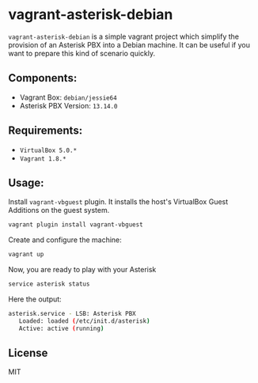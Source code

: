 # vagrant-asterisk-debian

`vagrant-asterisk-debian` is a simple vagrant project which simplify the provision of an Asterisk PBX into a Debian machine. It can be useful if you want to prepare this kind of scenario quickly.

## Components:
* Vagrant Box: `debian/jessie64`
* Asterisk PBX Version: `13.14.0`

## Requirements:
* `VirtualBox 5.0.*`
* `Vagrant 1.8.*`

## Usage:
Install `vagrant-vbguest` plugin. It installs the host's VirtualBox Guest Additions on the guest system.
```bash
vagrant plugin install vagrant-vbguest
```

Create and configure the machine:
```bash
vagrant up
```

Now, you are ready to play with your Asterisk
```bash
service asterisk status
```

Here the output:
```bash
asterisk.service - LSB: Asterisk PBX
   Loaded: loaded (/etc/init.d/asterisk)
   Active: active (running)
```

## License
MIT
